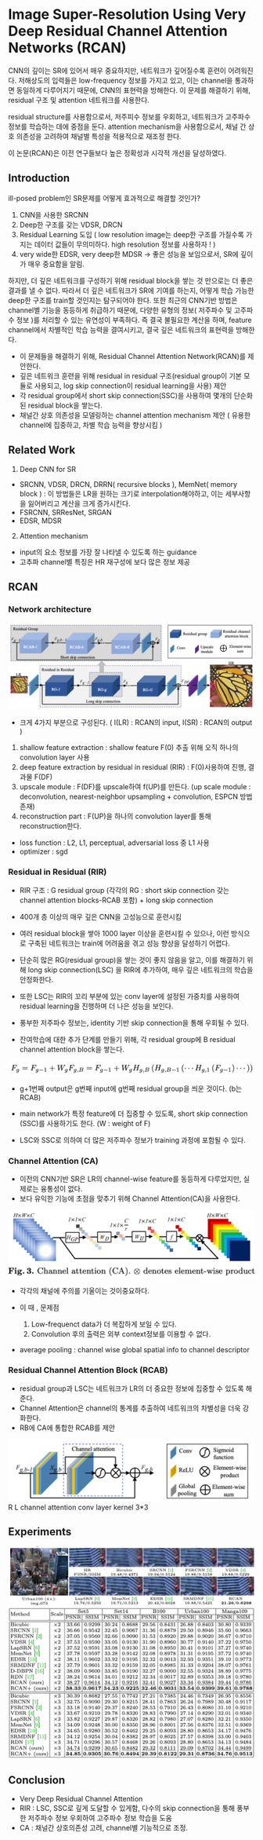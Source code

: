 # Image Super-Resolution Using Very Deep Residual Channel Attention Networks (RCAN)

CNN의 깊이는 SR에 있어서 매우 중요하지만, 네트워크가 깊어질수록 훈련이 어려워진다. 저해상도의 입력들은 low-frequency 정보를 가지고 있고, 
이는 channel을 통과하면 동일하게 다루어지기 때문에, CNN의 표현력을 방해한다. 이 문제를 해결하기 위해, residual 구조 및 attention 네트워크를 사용한다.

residual structure를 사용함으로서, 저주피수 정보를 우회하고, 네트워크가 고주파수 정보를 학습하는 데에 중점을 둔다.
attention mechanism을 사용함으로서, 채널 간 상호 의존성을 고려하여 채널별 특성을 적용적으로 재조정 한다.

이 논문(RCAN)은 이전 연구들보다 높은 정확성과 시각적 개선을 달성하였다.

## Introduction

ill-posed problem인 SR문제를 어떻게 효과적으로 해결할 것인가? 
1. CNN을 사용한 SRCNN
2. Deep한 구조를 갖는 VDSR, DRCN
3. Residual Learning 도입 ( low resolution image는 deep한 구조를 가질수록 가지는 데이터 값들이 무의미하다. high resolution 정보를 사용하자 ! )
4. very wide한 EDSR, very deep한 MDSR -> 좋은 성능을 보임으로서, SR에 깊이가 매우 중요함을 알림.

하지만, 더 깊은 네트워크를 구성하기 위해 residual block을 쌓는 것 만으로는 더 좋은 결과를 낼 수 없다.
따라서 더 깊은 네트워크가 SR에 기여를 하는지, 어떻게 학습 가능한 deep한 구조를 train할 것인지는 탐구되어야 한다.
또한 최근의 CNN기반 방법은 channel별 기능을 동등하게 취급하기 때문에, 다양한 유형의 정보( 저주파수 및 고주파수 정보 )를 처리할 수 있는 유연성이 부족하다.
즉 결국 불필요한 계산을 하며, feature channel에서 차별적인 학습 능력을 결여시키고, 결국 깊은 네트워크의 표현력을 방해한다.

- 이 문제들을 해결하기 위해, Residual Channel Attention Network(RCAN)를 제안한다.
- 깊은 네트워크 훈련을 위해 residual in residual 구조(residual group이 기본 모듈로 사용되고, log skip connection이 residual learning을 사용) 제안
- 각 residual group에서 short skip connection(SSC)을 사용하여 몇개의 단순화된 residual block을 쌓는다.
- 채널간 상호 의존성을 모델링하는 channel attention mechanism 제안 ( 유용한 channel에 집중하고, 차별 학습 능력을 향상시킴 )


## Related Work

1. Deep CNN for SR
- SRCNN, VDSR, DRCN, DRRN( recursive blocks ), MemNet( memory block ) : 이 방법들은 LR을 원하는 크기로 interpolation해야하고, 이는 세부사항을 잃어버리고 계산을 크게 증가시킨다.
- FSRCNN, SRResNet, SRGAN
- EDSR, MDSR

2. Attention mechanism
- input의 요소 정보를 가장 잘 나타낼 수 있도록 하는 guidance
- 고추파 channel별 특징은 HR 재구성에 보다 많은 정보 제공

## RCAN
### Network architecture
![RCAN structure](./images/RCAN.png)
- 크게 4가지 부분으로 구성된다. (  I(LR) : RCAN의 input,  I(SR) : RCAN의 output )
1. shallow feature extraction : shallow feature F(0) 추출 위해 오직 하나의 convolution layer 사용
2. deep feature extraction by residual in residual (RIR) : F(0)사용하여 진행, 결과물 F(DF)
3. upscale module : F(DF)를 upscale하여 f(UP)를 만든다. (up scale module : deconvolution, nearest-neighbor upsampling + convolution, ESPCN 방법 존재)
4. reconstruction part : F(UP)을 하나의 convolution layer를 통해 reconstruction한다.   

- loss function : L2, L1, perceptual, adversarial loss 중 L1 사용
- optimizer : sgd

### Residual in Residual (RIR)
- RIR 구조 : G residual group (각각의 RG : short skip connection 갖는 channel attention blocks-RCAB 포함) + long skip connection

- 400개 층 이상의 매우 깊은 CNN을 고성능으로 훈련시킴
- 여러 residual block을 쌓아 1000 layer 이상을 훈련시킬 수 있으나, 이런 방식으로 구축된 네트워크는 train에 어려움을 겪고 성능 향상을 달성하기 어렵다.

- 단순히 많은 RG(residual group)을 쌓는 것이 좋지 않음을 알고, 이를 해결하기 위해 long skip connection(LSC) 을 RIR에 추가하여, 매우 깊은 네트워크의 학습을 안정화한다.
- 또한 LSC는 RIR의 꼬리 부분에 있는 conv layer에 설정된 가중치를 사용하여 residual learning을 진행하며 더 나은 성능을 보인다.
- 풍부한 저주파수 정보는, identity 기반 skip connection을 통해 우회될 수 있다.
- 잔여학습에 대한 추가 단계를 만들기 위해, 각 residual group에 B residual channel attention block을 쌓는다.

![RIR](./images/RIR.png)
- g+1번째 output은 g번째 input에 g번째 residual group을 씌운 것이다. (b는 RCAB)
- main network가 특정 feature에 더 집중할 수 있도록, short skip connection (SSC)를 사용하기도 한다. (W : weight of F)

- LSC와 SSC로 의하여 더 많은 저주파수 정보가 training 과정에 포함될 수 있다.

### Channel Attention (CA)
- 이전의 CNN기반 SR은 LR의 channel-wise feature를 동등하게 다루었지만, 실제로는 융통성이 없다.
- 보다 유익한 기능에 초점을 맞추기 위해 Channel Attention(CA)을 사용한다.

![ChannelAttention](./images/ChannelAttention.png)

- 각각의 채널에 주의를 기울이는 것이중요하다. 
- 이 때 , 문제점
    1. Low-frequenct data가 더 복잡하게 보일 수 있다.
    2.  Convolution 후의 출력은 외부 context정보를 이용할 수 없다.

- average pooling : channel wise global spatial info to channel descriptor


### Residual Channel Attention Block (RCAB)
- residual group과 LSC는 네트워크가 LR의 더 중요한 정보에 집중할 수 있도록 해준다. 
- Channel Attention은 channel의 통계를 추출하여 네트워크의 차별성을 더욱 강화한다.
- RB에 CA에 통합한 RCAB를 제안

![RCAB](./images/RCAB.png)
R L channel attention
conv layer kernel 3*3

## Experiments

![RCANimg](./images/SCAN_result.png)
![RCANchart](./images/RCAN_PSNR.png)


## Conclusion

- Very Deep Residual Channel Attention
- RIR : LSC, SSC로  깊게 도달할 수 있게함, 다수의 skip connection을 통해 풍부한 저주파수 정보 우회하여 고주파수 정보 학습을 도움
- CA : 채널간 상호의존성 고려, channel별 기능적으로 조정.

